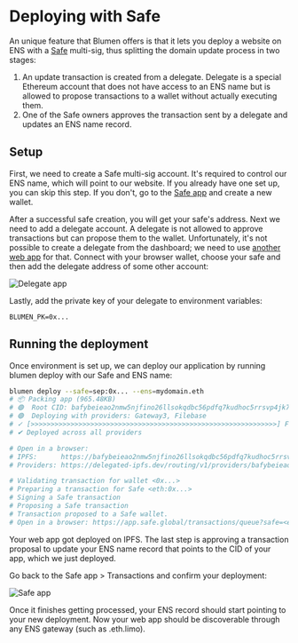 # Deploying with Safe

An unique feature that Blumen offers is that it lets you deploy a website on ENS with a [Safe](https://safe.global) multi-sig, thus splitting the domain update process in two stages:

1. An update transaction is created from a delegate. Delegate is a special Ethereum account that does not have access to an ENS name but is allowed to propose transactions to a wallet without actually executing them.
2. One of the Safe owners approves the transaction sent by a delegate and updates an ENS name record.

## Setup

First, we need to create a Safe multi-sig account. It's required to control our ENS name, which will point to our website. If you already have one set up, you can skip this step. If you don't, go to the [Safe app](https://safe.global) and create a new wallet.

After a successful safe creation, you will get your safe's address. Next we need to add a delegate account. A delegate is not allowed to approve transactions but can propose them to the wallet. Unfortunately, it's not possible to create a delegate from the dashboard; we need to use [another web app](https://gnosis-delegator.badger.com) for that. Connect with your browser wallet, choose your safe and then add the delegate address of some other account:

![Delegate app](/delegate.png)

Lastly, add the private key of your delegate to environment variables:

```
BLUMEN_PK=0x...
```

## Running the deployment

Once environment is set up, we can deploy our application by running blumen deploy with our Safe and ENS name:

```sh
blumen deploy --safe=sep:0x... --ens=mydomain.eth
# 📦 Packing app (965.48KB)
# 🟢  Root CID: bafybeieao2nmw5njfino26llsokqdbc56pdfq7kudhoc5rrsvp4jk7tlk4
# 🟢  Deploying with providers: Gateway3, Filebase
# ✓ [>>>>>>>>>>>>>>>>>>>>>>>>>>>>>>>>>>>>>>>>>>>>>>>>>>>>>>>>>>>>>>] Finished in 5s
# ✔ Deployed across all providers

# Open in a browser:
# IPFS:      https://bafybeieao2nmw5njfino26llsokqdbc56pdfq7kudhoc5rrsvp4jk7tlk4.ipfs.cf-ipfs.com
# Providers: https://delegated-ipfs.dev/routing/v1/providers/bafybeieao2nmw5njfino26llsokqdbc56pdfq7kudhoc5rrsvp4jk7tlk4

# Validating transaction for wallet <0x...>
# Preparing a transaction for Safe <eth:0x...>
# Signing a Safe transaction
# Proposing a Safe transaction
# Transaction proposed to a Safe wallet.
# Open in a browser: https://app.safe.global/transactions/queue?safe=<eth:0x...>
```

Your web app got deployed on IPFS. The last step is approving a transaction proposal to update your ENS name record that points to the CID of your app, which we just deployed.

Go back to the Safe app > Transactions and confirm your deployment:

![Safe app](/safe.jpg)

Once it finishes getting processed, your ENS record should start pointing to your new deployment. Now your web app should be discoverable through any ENS gateway (such as .eth.limo).